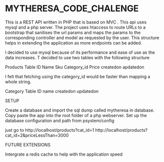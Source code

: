 # MYTHERESA_CODE_CHALENGE

This is a REST API written in PHP that is based on MVC . This api uses mysql and a php server. The project uses htaccess to route URLs to a bootstrap that sanitises the url params and maps the params to the corresponding controller and model as requested by the user.
This structure helps in extending the application as more endpoints can be added.

I decided to use mysql because of its performance and ease of use as the data increases.
T decided to use two tables with the following structure

Products Table
ID
Name
Sku
Category_id
Price
createdon
apdatedon

I felt that fetching using the category_id would be faster than mapping a whole string. 

Category Table
ID
name
createdon
updatedon


SETUP

Create a database and import the sql dump called mytheresa in database.
Copy paste the app into the root folder of a php webserver.
Set up the database configuration and path from psystem/config

just go to 
http://localhost/products?cat_id=1
http://localhost/products?cat_id=2&priceLessThan=3000

FUTURE EXTENSIONS

Intergrate a redis cache to help with the application speed

